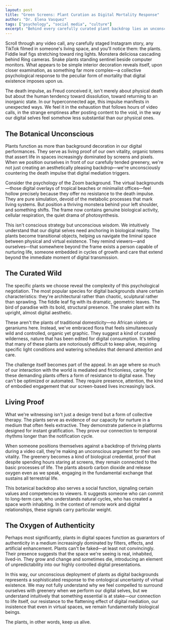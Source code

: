 ```yaml
---
layout: post
title: "Green Screens: Plant Curation as Digital Mortality Response"
author: "Dr. Elena Vasquez"
tags: ["psychology", "social media", "culture"]
excerpt: "Behind every carefully curated plant backdrop lies an unconscious negotiation with mortality, a botanical buffer against the digital void."
---
```


Scroll through any video call, any carefully staged Instagram story, any TikTok filmed in someone's living space, and you'll notice them: the plants. Fiddle leaf figs stretching toward ring lights. Monstera deliciosa cascading behind Ring cameras. Snake plants standing sentinel beside computer monitors. What appears to be simple interior decoration reveals itself, upon closer examination, as something far more complex—a collective psychological response to the peculiar form of mortality that digital existence imposes upon us.

The death impulse, as Freud conceived it, isn't merely about physical death but about the human tendency toward dissolution, toward returning to an inorganic state. In our hyperconnected age, this impulse manifests in unexpected ways. We feel it in the exhaustion that follows hours of video calls, in the strange emptiness after posting content to the void, in the way our digital selves feel somehow less substantial than our physical ones.

## The Botanical Unconscious

Plants function as more than background decoration in our digital performances. They serve as living proof of our own vitality, organic totems that assert life in spaces increasingly dominated by screens and pixels. When we position ourselves in front of our carefully tended greenery, we're not just creating an aesthetically pleasing backdrop—we're unconsciously countering the death impulse that digital mediation triggers.

Consider the psychology of the Zoom background. The virtual backgrounds—those digital overlays of tropical beaches or minimalist offices—feel hollow precisely because they offer no resistance to the death impulse. They are pure simulation, devoid of the metabolic processes that mark living systems. But position a thriving monstera behind your left shoulder, and something shifts. The frame now contains genuine biological activity, cellular respiration, the quiet drama of photosynthesis.

This isn't conscious strategy but unconscious wisdom. We intuitively understand that our digital selves need anchoring in biological reality. The plants become transitional objects, helping us navigate the liminal space between physical and virtual existence. They remind viewers—and ourselves—that somewhere beyond the frame exists a person capable of nurturing life, someone embedded in cycles of growth and care that extend beyond the immediate moment of digital transmission.

## The Curated Wild

The specific plants we choose reveal the complexity of this psychological negotiation. The most popular species for digital backgrounds share certain characteristics: they're architectural rather than chaotic, sculptural rather than sprawling. The fiddle leaf fig with its dramatic, geometric leaves. The bird of paradise with its bold, structural presence. The snake plant with its upright, almost digital aesthetic.

These aren't the plants of traditional domesticity—no African violets or geraniums here. Instead, we've embraced flora that feels simultaneously wild and controlled, organic yet graphic. They suggest a kind of curated wilderness, nature that has been edited for digital consumption. It's telling that many of these plants are notoriously difficult to keep alive, requiring specific light conditions and watering schedules that demand attention and care.

The challenge itself becomes part of the appeal. In an age where so much of our interaction with the world is mediated and frictionless, caring for these demanding plants offers a form of resistance to digital ease. They can't be optimized or automated. They require presence, attention, the kind of embodied engagement that our screen-based lives increasingly lack.

## Living Proof

What we're witnessing isn't just a design trend but a form of collective therapy. The plants serve as evidence of our capacity for nurture in a medium that often feels extractive. They demonstrate patience in platforms designed for instant gratification. They prove our connection to temporal rhythms longer than the notification cycle.

When someone positions themselves against a backdrop of thriving plants during a video call, they're making an unconscious argument for their own vitality. The greenery becomes a kind of biological credential, proof that despite spending hours staring at screens, they remain connected to the basic processes of life. The plants absorb carbon dioxide and release oxygen even as we speak, engaging in the fundamental exchange that sustains all terrestrial life.

This botanical backdrop also serves a social function, signaling certain values and competencies to viewers. It suggests someone who can commit to long-term care, who understands natural cycles, who has created a space worth inhabiting. In the context of remote work and digital relationships, these signals carry particular weight.

## The Oxygen of Authenticity

Perhaps most significantly, plants in digital spaces function as guarantors of authenticity in a medium increasingly dominated by filters, effects, and artificial enhancement. Plants can't be faked—at least not convincingly. Their presence suggests that the space we're seeing is real, inhabited, lived-in. They grow and change and sometimes die, introducing an element of unpredictability into our highly controlled digital presentations.

In this way, our unconscious deployment of plants as digital backgrounds represents a sophisticated response to the ontological uncertainty of virtual existence. We may not fully understand why we feel compelled to surround ourselves with greenery when we perform our digital selves, but we understand intuitively that something essential is at stake—our connection to life itself, our resistance to the flattening effect of digital mediation, our insistence that even in virtual spaces, we remain fundamentally biological beings.

The plants, in other words, keep us alive.